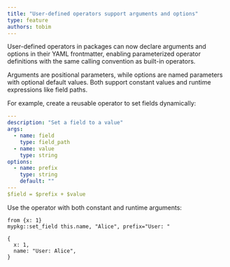 ```yaml
---
title: "User-defined operators support arguments and options"
type: feature
authors: tobim
---
```


User-defined operators in packages can now declare arguments and options in their
YAML frontmatter, enabling parameterized operator definitions with the same calling
convention as built-in operators.

Arguments are positional parameters, while options are named parameters with optional
default values. Both support constant values and runtime expressions like field paths.

For example, create a reusable operator to set fields dynamically:

```yaml
---
description: "Set a field to a value"
args:
  - name: field
    type: field_path
  - name: value
    type: string
options:
  - name: prefix
    type: string
    default: ""
---
$field = $prefix + $value
```

Use the operator with both constant and runtime arguments:

```tql
from {x: 1}
mypkg::set_field this.name, "Alice", prefix="User: "
```

```tql
{
  x: 1,
  name: "User: Alice",
}
```
